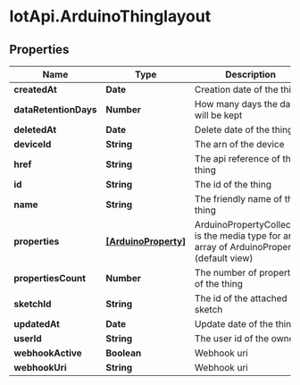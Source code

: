 # IotApi.ArduinoThinglayout

## Properties

Name | Type | Description | Notes
------------ | ------------- | ------------- | -------------
**createdAt** | **Date** | Creation date of the thing | [optional] 
**dataRetentionDays** | **Number** | How many days the data will be kept | [optional] 
**deletedAt** | **Date** | Delete date of the thing | [optional] 
**deviceId** | **String** | The arn of the device | [optional] 
**href** | **String** | The api reference of this thing | 
**id** | **String** | The id of the thing | 
**name** | **String** | The friendly name of the thing | 
**properties** | [**[ArduinoProperty]**](ArduinoProperty.md) | ArduinoPropertyCollection is the media type for an array of ArduinoProperty (default view) | [optional] 
**propertiesCount** | **Number** | The number of properties of the thing | [optional] 
**sketchId** | **String** | The id of the attached sketch | [optional] 
**updatedAt** | **Date** | Update date of the thing | [optional] 
**userId** | **String** | The user id of the owner | 
**webhookActive** | **Boolean** | Webhook uri | [optional] 
**webhookUri** | **String** | Webhook uri | [optional] 


